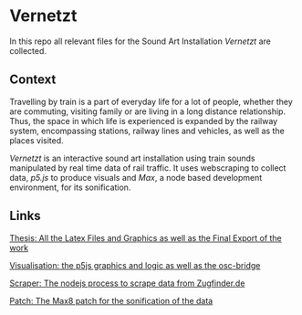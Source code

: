 # Vernetzt

In this repo all relevant files for the Sound Art Installation *Vernetzt* are collected.

## Context

Travelling by train is a part of everyday life for a lot of people, whether they are commuting, visiting family or are living in a long distance relationship. Thus, the space in which life is experienced is expanded by the railway system, encompassing stations, railway lines and vehicles, as well as the places visited.

*Vernetzt* is an interactive sound art installation using train sounds manipulated by real time data of rail traffic. It uses webscraping to collect data, *p5.js* to produce visuals and *Max*, a node based development environment, for its sonification.

## Links

[Thesis: All the Latex Files and Graphics as well as the Final Export of the work](https://github.com/HenningSchaar/vernetztthesis)

[Visualisation: the p5js graphics and logic as well as the osc-bridge](https://github.com/HenningSchaar/zugvisualisation)

[Scraper: The nodejs process to scrape data from Zugfinder.de](https://github.com/HenningSchaar/zugscraper)

[Patch: The Max8 patch for the sonification of the data](https://github.com/HenningSchaar/vernetztpatch)